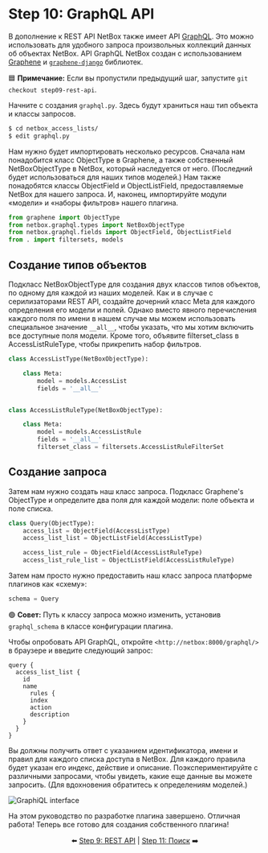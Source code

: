 # Step 10: GraphQL API

В дополнение к REST API NetBox также имеет API [GraphQL](https://graphql.org/). Это можно использовать для удобного запроса произвольных коллекций данных об объектах NetBox. API GraphQL NetBox создан с использованием [Graphene](https://graphene-python.org/) и [`graphene-django`](https://docs.graphene-python.org/projects/django/en/latest/) библиотек.

:blue_square: **Примечание:** Если вы пропустили предыдущий шаг, запустите `git checkout step09-rest-api`.

Начните с создания `graphql.py`. Здесь будут храниться наш тип объекта и классы запросов.

```bash
$ cd netbox_access_lists/
$ edit graphql.py
```
Нам нужно будет импортировать несколько ресурсов. Сначала нам понадобится класс ObjectType в Graphene, а также собственный NetBoxObjectType в NetBox, который наследуется от него. (Последний будет использоваться для наших типов моделей.) Нам также понадобятся классы ObjectField и ObjectListField, предоставляемые NetBox для нашего запроса. И, наконец, импортируйте модули «модели» и «наборы фильтров» нашего плагина.

```python
from graphene import ObjectType
from netbox.graphql.types import NetBoxObjectType
from netbox.graphql.fields import ObjectField, ObjectListField
from . import filtersets, models
```

## Создание типов объектов

Подкласс NetBoxObjectType для создания двух классов типов объектов, по одному для каждой из наших моделей. Как и в случае с серилизаторами REST API, создайте дочерний класс Meta для каждого определения его модели и полей. Однако вместо явного перечисления каждого поля по имени в нашем случае мы можем использовать специальное значение `__all__`, чтобы указать, что мы хотим включить все доступные поля модели. Кроме того, объявите filterset_class в AccessListRuleType, чтобы прикрепить набор фильтров.

```python
class AccessListType(NetBoxObjectType):

    class Meta:
        model = models.AccessList
        fields = '__all__'


class AccessListRuleType(NetBoxObjectType):

    class Meta:
        model = models.AccessListRule
        fields = '__all__'
        filterset_class = filtersets.AccessListRuleFilterSet
```

## Создание запроса

Затем нам нужно создать наш класс запроса. Подкласс Graphene's ObjectType и определите два поля для каждой модели: поле объекта и поле списка.

```python
class Query(ObjectType):
    access_list = ObjectField(AccessListType)
    access_list_list = ObjectListField(AccessListType)

    access_list_rule = ObjectField(AccessListRuleType)
    access_list_rule_list = ObjectListField(AccessListRuleType)
```

Затем нам просто нужно предоставить наш класс запроса платформе плагинов как «схему»:

```python
schema = Query
```

:green_circle: **Совет:** Путь к классу запроса можно изменить, установив `graphql_schema` в классе конфигурации плагина.

Чтобы опробовать API GraphQL, откройте `<http://netbox:8000/graphql/>` в браузере и введите следующий запрос:

```
query {
  access_list_list {
    id
    name
      rules {
      index
      action
      description
    }
  }
}
```

Вы должны получить ответ с указанием идентификатора, имени и правил для каждого списка доступа в NetBox. Для каждого правила будет указан его индекс, действие и описание. Поэкспериментируйте с различными запросами, чтобы увидеть, какие еще данные вы можете запросить. (Для вдохновения обратитесь к определениям моделей.)

![GraphiQL interface](/images/step10-graphiql.png)

На этом руководство по разработке плагина завершено. Отличная работа! Теперь все готово для создания собственного плагина!

<div align="center">

:arrow_left: [Step 9: REST API](/tutorial/step09-rest-api.md) | [Step 11: Поиск](/tutorial/step11-search.md) :arrow_right:

</div>

